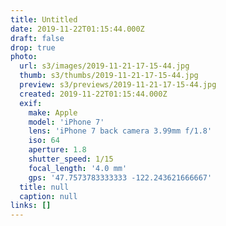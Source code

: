```yaml
---
title: Untitled
date: 2019-11-22T01:15:44.000Z
draft: false
drop: true
photo:
  url: s3/images/2019-11-21-17-15-44.jpg
  thumb: s3/thumbs/2019-11-21-17-15-44.jpg
  preview: s3/previews/2019-11-21-17-15-44.jpg
  created: 2019-11-22T01:15:44.000Z
  exif:
    make: Apple
    model: 'iPhone 7'
    lens: 'iPhone 7 back camera 3.99mm f/1.8'
    iso: 64
    aperture: 1.8
    shutter_speed: 1/15
    focal_length: '4.0 mm'
    gps: '47.7573783333333 -122.243621666667'
  title: null
  caption: null
links: []
---
```

